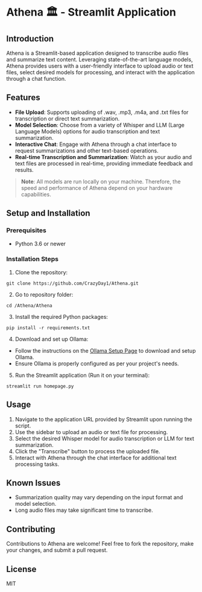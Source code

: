 # Athena 🏛️ - Streamlit Application



## Introduction

Athena is a Streamlit-based application designed to transcribe audio files and summarize text content. Leveraging state-of-the-art language models, Athena provides users with a user-friendly interface to upload audio or text files, select desired models for processing, and interact with the application through a chat function. 



## Features

* **File Upload**: Supports uploading of .wav, .mp3, .m4a, and .txt files for transcription or direct text summarization.
* **Model Selection**: Choose from a variety of Whisper and LLM (Large Language Models) options for audio transcription and text summarization.
* **Interactive Chat**: Engage with Athena through a chat interface to request summarizations and other text-based operations.
* **Real-time Transcription and Summarization**: Watch as your audio and text files are processed in real-time, providing immediate feedback and results.

> **Note**: All models are run locally on your machine. Therefore, the speed and performance of Athena depend on your hardware capabilities.
  
## Setup and Installation


### Prerequisites
* Python 3.6 or newer

  
### Installation Steps

1. Clone the repository:
```
git clone https://github.com/CrazyDay1/Athena.git
```
2. Go to repository folder:
```
cd /Athena/Athena
```
3. Install the required Python packages:
```
pip install -r requirements.txt
```
4. Download and set up Ollama:
* Follow the instructions on the [Ollama Setup Page](https://ollama.com/download) to download and setup Ollama.
* Ensure Ollama is properly configured as per your project's needs.
5. Run the Streamlit application (Run it on your terminal):
```
streamlit run homepage.py
```


## Usage

1. Navigate to the application URL provided by Streamlit upon running the script.
2. Use the sidebar to upload an audio or text file for processing.
3. Select the desired Whisper model for audio transcription or LLM for text summarization.
4. Click the "Transcribe" button to process the uploaded file.
5. Interact with Athena through the chat interface for additional text processing tasks.


## Known Issues

* Summarization quality may vary depending on the input format and model selection.
* Long audio files may take significant time to transcribe.


## Contributing

Contributions to Athena are welcome! Feel free to fork the repository, make your changes, and submit a pull request.


## License

MIT 

